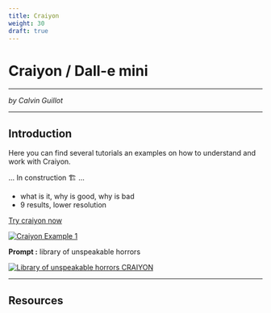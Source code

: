 ```yaml
---
title: Craiyon
weight: 30
draft: true
---
```


# Craiyon / Dall-e mini

---

_by Calvin Guillot_

---

## Introduction

Here you can find several tutorials an examples on how to understand and work with Craiyon.

... In construction 🏗️ ...

- what is it, why is good, why is bad
- 9 results, lower resolution

[Try craiyon now](https://www.craiyon.com/)

[![Craiyon Example 1](/images/tutorials/ai/craiyon_ex_1.png)](/images/tutorials/ai/craiyon_ex_1.png)

**Prompt :** library of unspeakable horrors

[![Library of unspeakable horrors CRAIYON](/images/tutorials/ai/craiyon_ex_2.png)](/images/tutorials/ai/craiyon_ex_2.png)

---

## Resources
